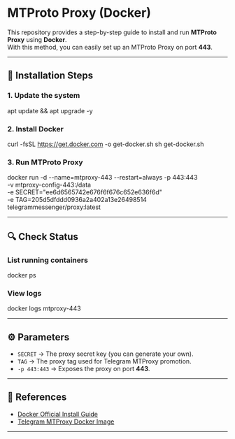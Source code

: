 # MTProto Proxy (Docker)

This repository provides a step-by-step guide to install and run **MTProto Proxy** using **Docker**.  
With this method, you can easily set up an MTProto Proxy on port **443**.

---

## 🚀 Installation Steps

### 1. Update the system
apt update && apt upgrade -y

### 2. Install Docker
curl -fsSL https://get.docker.com -o get-docker.sh
sh get-docker.sh

### 3. Run MTProto Proxy
docker run -d --name=mtproxy-443 --restart=always -p 443:443 \
-v mtproxy-config-443:/data \
-e SECRET="ee6d6565742e676f6f676c652e636f6d" \
-e TAG=205d5dfddd0936a2a402a13e26498514 \
telegrammessenger/proxy:latest

---

## 🔍 Check Status

### List running containers
docker ps

### View logs
docker logs mtproxy-443

---

## ⚙️ Parameters
- `SECRET` → The proxy secret key (you can generate your own).  
- `TAG` → The proxy tag used for Telegram MTProxy promotion.  
- `-p 443:443` → Exposes the proxy on port **443**.  

---

## 📖 References
- [Docker Official Install Guide](https://docs.docker.com/get-docker/)  
- [Telegram MTProxy Docker Image](https://hub.docker.com/r/telegrammessenger/proxy)  

---
